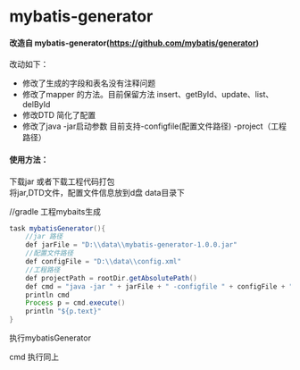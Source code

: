 # mybatis-generator
#### 改造自 mybatis-generator(https://github.com/mybatis/generator) 
改动如下：<br> 
* 修改了生成的字段和表名没有注释问题<br> 
* 修改了mapper 的方法。目前保留方法 insert、getById、update、list、delById<br> 
* 修改DTD 简化了配置<br> 
* 修改了java -jar启动参数 目前支持-configfile(配置文件路径) -project（工程路径）<br> 

#### 使用方法：
下载jar 或者下载工程代码打包<br> 
将jar,DTD文件，配置文件信息放到d盘 data目录下<br> 

//gradle 工程mybaits生成<br> 
```java
task mybatisGenerator(){
    //jar 路径 
    def jarFile = "D:\\data\\mybatis-generator-1.0.0.jar"
    //配置文件路径
    def configFile = "D:\\data\\config.xml" 
    //工程路径 
    def projectPath = rootDir.getAbsolutePath()
    def cmd = "java -jar " + jarFile + " -configfile " + configFile + " -project " + projectPath 
    println cmd
    Process p = cmd.execute()
    println "${p.text}"
} 
```

执行mybatisGenerator<br> 

cmd 执行同上<br> 
